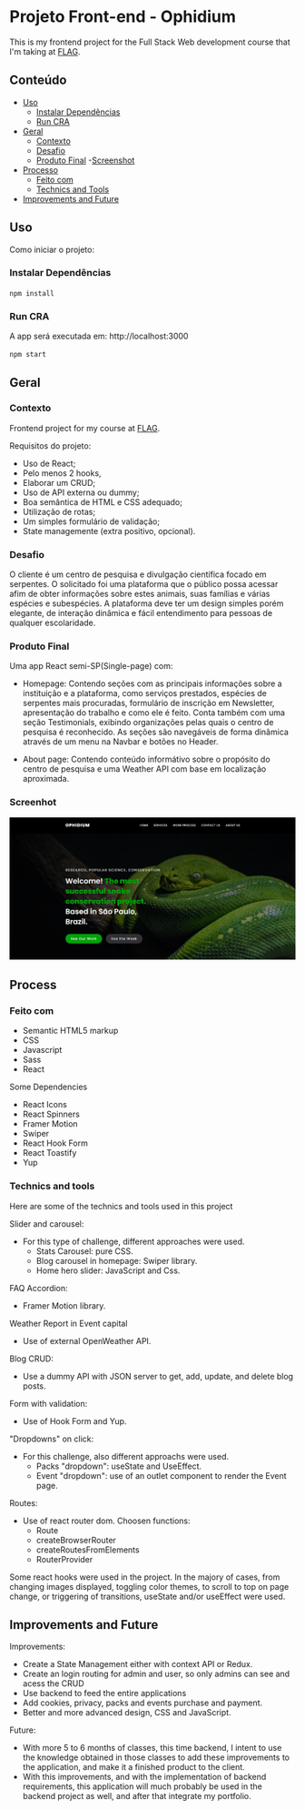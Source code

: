 # Projeto Front-end - Ophidium

This is my frontend project for the Full Stack Web development course that I'm taking at [FLAG](https://flag.pt/curso/full-stack-web-developer).

## Conteúdo

- [Uso](#uso)
  - [Instalar Dependências](#instalar-dependências)
  - [Run CRA](#run-CRA)
- [Geral](#geral)
  - [Contexto](#contexto)
  - [Desafio](#desafio)
  - [Produto Final](#produto-final) -[Screenshot](#screenshot)
- [Processo](#processo)
  - [Feito com](#feito-com)
  - [Technics and Tools](#technics-and-tools)
- [Improvements and Future](#imporvements-and-future)

## Uso

Como iniciar o projeto:

### Instalar Dependências

`npm install`

### Run CRA

A app será executada em: http://localhost:3000

`npm start`

## Geral

### Contexto

Frontend project for my course at [FLAG](https://https://flag.pt/curso/full-stack-web-developer).

Requisitos do projeto:
- Uso de React;
- Pelo menos 2 hooks,
- Elaborar um CRUD;
- Uso de API externa ou dummy;
- Boa semântica de HTML e CSS adequado;
- Utilização de rotas;
- Um simples formulário de validação;
- State managemente (extra positivo, opcional). 
  

### Desafio

O cliente é um centro de pesquisa e divulgação científica focado em serpentes. 
O solicitado foi uma plataforma que o público possa acessar afim de obter informações sobre estes animais, suas famílias e várias espécies e subespécies. A plataforma deve ter um design simples porém elegante, de interação dinâmica e fácil entendimento para pessoas de qualquer escolaridade. 


### Produto Final

Uma app React semi-SP(Single-page) com:

- Homepage: Contendo seções com as principais informações sobre a instituição e a plataforma, como serviços prestados, espécies de serpentes mais procuradas, formulário de inscrição em Newsletter, apresentação do trabalho e como ele é feito. Conta também com uma seção Testimonials, exibindo organizações pelas quais o centro de pesquisa é reconhecido. As seções são navegáveis de forma dinâmica através de um menu na Navbar e botões no Header.
  
- About page: Contendo conteúdo informátivo sobre o propósito do centro de pesquisa e uma Weather API com base em localização aproximada.

### Screenhot

![](src/assets/images/screenshot.png)

## Process

### Feito com

- Semantic HTML5 markup
- CSS
- Javascript
- Sass
- React
  

Some Dependencies
- React Icons
- React Spinners
- Framer Motion
- Swiper
- React Hook Form
- React Toastify
- Yup
  

### Technics and tools

Here are some of the technics and tools used in this project

Slider and carousel:
- For this type of challenge, different approaches were used.
  - Stats Carousel: pure CSS.
  - Blog carousel in homepage: Swiper library.
  - Home hero slider: JavaScript and Css.
    

FAQ Accordion:
- Framer Motion library.
  
Weather Report in Event capital
- Use of external OpenWeather API.
  
Blog CRUD:
- Use a dummy API with JSON server to get, add, update, and delete blog posts.
  
Form with validation:
- Use of Hook Form and Yup.
  

"Dropdowns" on click:
- For this challenge, also different approachs were used.
  - Packs "dropdown": useState and UseEffect.
  - Event "dropdown": use of an outlet component to render the Event page.
    

Routes:
- Use of react router dom. Choosen functions:
  - Route
  - createBrowserRouter
  - createRoutesFromElements
  - RouterProvider

Some react hooks were used in the project.
In the majory of cases, from changing images displayed, toggling color themes, to scroll to top on page change, or triggering of transitions, useState and/or useEffect were used.


## Improvements and Future

Improvements:
- Create a State Management either with context API or Redux.
- Create an login routing for admin and user, so only admins can see and acess the CRUD
- Use backend to feed the entire applications
- Add cookies, privacy, packs and events purchase and payment.
- Better and more advanced design, CSS and JavaScript.
  

Future:
- With more 5 to 6 months of classes, this time backend, I intent to use the knowledge obtained in those classes to add these improvements to the application, and make it a finished product to the client.
- With this improvements, and with the implementation of backend requirements, this application will much probably be used in the backend project as well, and after that integrate my portfolio.
